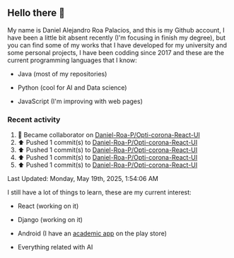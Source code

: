 ## Hello there 👋 

  

My name is Daniel Alejandro Roa Palacios, and this is my Github account, I have been a little bit absent recently (I'm focusing in finish my degree), but you can find some of my works that I have developed for my university and some personal projects, I have been codding since 2017 and these are the current programming languages that I know: 

  

- Java (most of my repositories) 

- Python (cool for AI and Data science) 

- JavaScript (I'm improving with web pages) 

### Recent activity

<!--RECENT_ACTIVITY:start-->
1. 🤝 Became collaborator on [Daniel-Roa-P/Opti-corona-React-UI](https://github.com/Daniel-Roa-P/Opti-corona-React-UI)<br>
2. ⬆️ Pushed 1 commit(s) to [Daniel-Roa-P/Opti-corona-React-UI](https://github.com/Daniel-Roa-P/Opti-corona-React-UI)<br>
3. ⬆️ Pushed 1 commit(s) to [Daniel-Roa-P/Opti-corona-React-UI](https://github.com/Daniel-Roa-P/Opti-corona-React-UI)<br>
4. ⬆️ Pushed 1 commit(s) to [Daniel-Roa-P/Opti-corona-React-UI](https://github.com/Daniel-Roa-P/Opti-corona-React-UI)<br>
5. ⬆️ Pushed 1 commit(s) to [Daniel-Roa-P/Opti-corona-React-UI](https://github.com/Daniel-Roa-P/Opti-corona-React-UI)<br>
<!--RECENT_ACTIVITY:end-->
<!--RECENT_ACTIVITY:last_update-->
Last Updated: Monday, May 19th, 2025, 1:54:06 AM
<!--RECENT_ACTIVITY:last_update_end-->

I still have a lot of things to learn, these are my current interest: 

- React (working on it) 

- Django (working on it)

- Android (I have an [academic app](https://play.google.com/store/apps/details?id=mi.aplicacion.PromediaTuSemestre) on the play store) 

- Everything related with AI 
